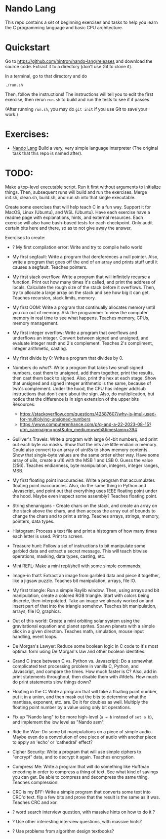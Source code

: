 # Nando Lang

This repo contains a set of beginning exercises and tasks to help you learn the
C programming language and basic CPU architecture.


# Quickstart

Go to https://github.com/hintron/nando-lang/releases and download the source
code. Extract it to a directory (don't use Git to clone it).

In a terminal, go to that directory and do
```
./run.sh
```

Then, follow the instructions! The instructions will tell you to edit the first
exercise, then rerun `run.sh` to build and run the tests to see if it passes.

(After running `run.sh`, you may do `git init` if you use Git to save your work.)


# Exercises:

* [Nando Lang](exercises/nando-lang/readme.md) Build a very, very simple language
  interpreter (The original task that this repo is named after).


# TODO:

Make a top-level executable script. Run it first without arguments to initialize
things. Then, subsequent runs will build and run the exercises. Merge init.sh,
clean.sh, build.sh, and run.sh into that single executable.

Create some exercises that will help teach C in a fun way. Support it for MacOS,
Linux (Ubuntu), and WSL (Ubuntu). Have each exercise have a readme page with
explanations, hints, and external resources. Each exercise will also have
bash-based tests for each checkpoint. Only audit certain bits here and there, so
as to not give away the answer.


Exercises to create:

* ? My first compilation error: Write and try to compile hello world

* My first segfault: Write a program that dereferences a null pointer. Also,
  write a program that goes off the end of an array and prints stuff until it
  causes a segfault. Teaches pointers.

* My first stack overflow: Write a program that will infinitely recurse a
  function. Print out how many times it's called, and print the address of
  locals. Calculate the rough size of the stack before it overflows. Then,
  try to allocate a large array on the stack and see how big it can get. Teaches
  recursion, stack limits, memory.

* My first OOM: Write a program that continually allocates memory until you run
  out of memory. Ask the programmer to view the computer memory in real time to
  see what happens. Teaches memory, CPUs, memory management.

* My first integer overflow: Write a program that overflows and underflows an
  integer. Convert between signed and unsigned, and evaluate integer math and
  2's complement. Teaches 2's compliment, integer arithmetic, casting.

* My first divide by 0: Write a program that divides by 0.

* Numbers do *what*?: Write a program that takes two small signed numbers, cast
  them to unsigned, add them together, print the results, then cast them back to
  signed. Also, print the hex at each stage. Show that unsigned and signed
  integer arithmetic is the same, because of two's complement. Under the hood,
  the CPU has integer add/sub instructions that don't care about the sign.
  Also, do multiplication, but notice that the difference is in sign extension
  of the upper bits
  Resources:
  * https://stackoverflow.com/questions/42587607/why-is-imul-used-for-multiplying-unsigned-numbers
  * https://www.computerenhance.com/p/q-and-a-22-2023-08-15?utm_campaign=post&utm_medium=web&timestamp=394

* Gulliver's Travels: Write a program with large 64-bit numbers, and print out
  each byte via masks. Show that the ints are little endian in memory. Could
  also convert to an array of uint8s to show memory contents. Show that
  single-byte values are the same order either way. Have some array of u8s,
  create a u16 with the MSB 1 and LSB 0. Guess the value (256).
  Teaches endianness, byte manipulation, integers, integer ranges, MSB.

* My first floating point inaccuracies: Write a program that accumulates
  floating point inaccuracies. Also, do the same thing in Python and Javascript,
  and point out that everything uses IEEE floating point under the hood. Maybe
  even inspect some assembly? Teaches floating point.

* String shenanigans - Create chars on the stack, and create an array on the
  stack above the chars, and then access the array out of bounds to change the
  chars and to print a string. Teaches arrays, strings, memory, pointers, data
  types.

* Histogram: Process a text file and print a histogram of how many times each
  letter is used. Print to screen.

* Treasure hunt: Follow a set of instructions to bit manipulate some garbled
  data and extract a secret message. This will teach bitwise operations,
  masking, data types, casting, etc.

* Mini REPL: Make a mini repl/shell with some simple commands.

* Image-in that!: Extract an image from garbled data and piece it together,
  like a jigsaw puzzle. Teaches bit manipulation, arrays, file IO.

* My first triangle: Run a simple Raylib window. Then, using arrays and bit
  manipulation, create a colored RGB triangle. Start with colors being discrete,
  then interpolated. Take an image we already worked on and insert part of that
  into the triangle somehow. Teaches bit manipulation, arrays, file IO, graphics.

* Out of this world: Create a mini orbiting solar system using the gravitational
  equation and planet sprites. Spawn planets with a simple click in a given
  direction. Teaches math, simulation, mouse input handling, event loops.

* De Morgan's Lawyer: Reduce some boolean logic in C code to it's most optimal
  form using De Morgan's law and other boolean identities.

* Grand C (race between C vs. Python vs. Javascript): Do a somewhat complicated
  text processing problem in vanilla C, Python, and Javascript, and compare the
  times. How much faster is C? Also, add in print statements throughout, then
  disable them with #ifdefs. How much do print statements slow things down?

* Floating in the C: Write a program that will take a floating point number, put
  it in a union, and then mask out the bits to determine what the mantissa,
  exponent, etc. are. Do it for doubles as well. Multiply the floating point
  number by a value using only bit operations.

* Fix up "Nando lang" to be more high-level (`a = b` instead of `set a b`), and
  implement the low level as "Nando asm".

* Ride the Wav: Do some bit manipulations on a piece of simple audio. Maybe even
  do a convolution of one piece of audio with another piece to apply an 'echo'
  or 'cathedral' effect?

* Cipher Security: Write a program that will use simple ciphers to "encrypt"
  data, and to decrypt it again. Teaches encryption.

* Compress Me: Write a program that will do something like Huffman encoding in
  order to compress a thing of text. See what kind of savings you can get. Be
  able to compress and decompress the same thing. Teaches compression.

* CRC is my BFF: Write a simple program that converts some text into CRC'd text.
  flip a few bits and prove that the result is the same as it was. Teaches CRC
  and xor.

* ? word search interview question, with massive hints on how to do it ?
* ? Use other interesting interview questions, with massive hints?
* ? Use problems from algorithm design textbooks?
